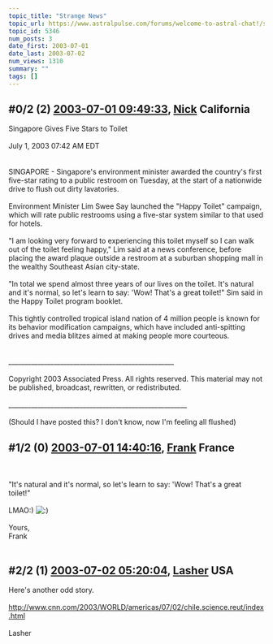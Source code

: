```yaml
---
topic_title: "Strange News"
topic_url: https://www.astralpulse.com/forums/welcome-to-astral-chat!/strange-news
topic_id: 5346
num_posts: 3
date_first: 2003-07-01
date_last: 2003-07-02
num_views: 1310
summary: ""
tags: []
---
```


## \#0/2 (2) [2003-07-01 09:49:33](https://www.astralpulse.com/forums/index.php?msg=121014), [Nick](https://www.astralpulse.com/forums/profile/?u=2080) California ##
<section>
Singapore Gives Five Stars to Toilet
<br>
<br>
July 1, 2003 07:42 AM EDT
<br>
<br>
<br>
SINGAPORE - Singapore's environment minister awarded the country's first five-star rating to a public restroom on Tuesday, at the start of a nationwide drive to flush out dirty lavatories.
<br>
<br>
Environment Minister Lim Swee Say launched the "Happy Toilet" campaign, which will rate public restrooms using a five-star system similar to that used for hotels.
<br>
<br>
"I am looking very forward to experiencing this toilet myself so I can walk out of the toilet feeling happy," Lim said at a news conference, before placing the award plaque outside a restroom at a suburban shopping mall in the wealthy Southeast Asian city-state.
<br>
<br>
"In total we spend almost three years of our lives on the toilet. It's natural and it's normal, so let's learn to say: 'Wow! That's a great toilet!" Sim said in the Happy Toilet program booklet.
<br>
<br>
This tightly controlled tropical island nation of 4 million people is known for its behavior modification campaigns, which have included anti-spitting drives and media blitzes aimed at making people more courteous.
<br>
<br>
<br>
___________________________________________________
<br>
<br>
Copyright 2003 Associated Press. All rights reserved. This material may not be published, broadcast, rewritten, or redistributed.
<br>
<br>
_______________________________________________________
<br>
<br>
(Should I have posted this? I don't know, now I'm feeling all flushed)
</section>

## \#1/2 (0) [2003-07-01 14:40:16](https://www.astralpulse.com/forums/index.php?msg=37402), [Frank](https://www.astralpulse.com/forums/profile/?u=359) France ##
<section>
<br>
<br>
"It's natural and it's normal, so let's learn to say: 'Wow! That's a great toilet!"
<br>
<br>
LMAO:)
<img alt=":)" class="smiley" src="https://www.astralpulse.com/forums/Smileys/fugue/smiley.png" title="Smiley"/>
<br>
<br>
Yours,
<br>
Frank
<br>
<br>
</section>

## \#2/2 (1) [2003-07-02 05:20:04](https://www.astralpulse.com/forums/index.php?msg=37561), [Lasher](https://www.astralpulse.com/forums/profile/?u=2390) USA ##
<section>
Here's another odd story.
<br>
<br>
<a class="bbc_link" href="http://www.cnn.com/2003/WORLD/americas/07/02/chile.science.reut/index.html" rel="noopener" target="_blank">
 http://www.cnn.com/2003/WORLD/americas/07/02/chile.science.reut/index.html
</a>
<br>
<br>
Lasher
</section>